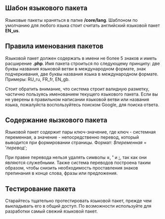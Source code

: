 ## Шабон языкового пакета ##
Языковые пакеты храняться в папке **/core/lang**. Шаблоном по умолчанию для любого языка стоит считать английский языковой пакет **EN\_us**.

## Правила именования пакетов ##
Языковой пакет должен содержать в имени не более 5 знаков и иметь расширение **.php**. Имя пакета строиться по следующему принципу: две буквы названия языковой ветви в международном формате, знак подчеркивания, две буквы названия языка в международном формате. Примеры: RU\_ru, FR\_fr, EN\_gb.

Стоит обратить внимание, что система строит валидную разметку, частично пользуясь именованием текущего языкового пакета. Если вы не уверены в правильном написании языковой ветви или названия языка, пожалуйста воспользуйтесь поиском Google, для поиска ответа.

## Содержание яызкового пакета ##
Языковой пакет содержит пары ключ-значение, где ключ - системная переменная, а значение - непосредственно перевод, который выводится при формировании страницы.
Формат: _$переменная_ = '_перевод_';

При правке перевода нельзя удалять символы **=**, **'** и **;**, так как они являются служебными.
Также система переводов построена таким образом, чтобы снизить необходимость проставления знаков препинания в конце слова, фразы или предложения.

## Тестирование пакета ##
Старайтесь тщательно протестировать языковой пакет, прежде чем выкладывать его в общий доступ.
По возможности используйте для разработки самый свежий языковой пакет.